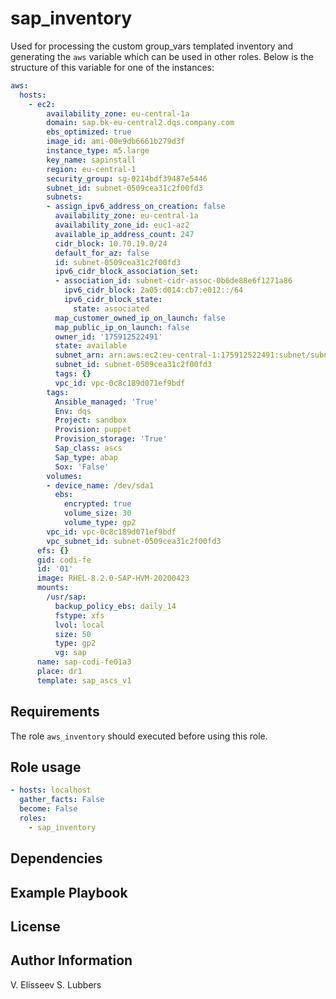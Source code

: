 sap_inventory
=============

Used for processing the custom group_vars templated inventory and generating
 the `aws` variable which can be used in other roles. Below is the structure
 of this variable for one of the instances:
```yaml
aws:
  hosts:
    - ec2:
        availability_zone: eu-central-1a
        domain: sap.bk-eu-central2.dqs.company.com
        ebs_optimized: true
        image_id: ami-00e9db6661b279d3f
        instance_type: m5.large
        key_name: sapinstall
        region: eu-central-1
        security_group: sg-0214bdf39487e5446
        subnet_id: subnet-0509cea31c2f00fd3
        subnets:
        - assign_ipv6_address_on_creation: false
          availability_zone: eu-central-1a
          availability_zone_id: euc1-az2
          available_ip_address_count: 247
          cidr_block: 10.70.19.0/24
          default_for_az: false
          id: subnet-0509cea31c2f00fd3
          ipv6_cidr_block_association_set:
          - association_id: subnet-cidr-assoc-0b6de88e6f1271a86
            ipv6_cidr_block: 2a05:d014:cb7:e012::/64
            ipv6_cidr_block_state:
              state: associated
          map_customer_owned_ip_on_launch: false
          map_public_ip_on_launch: false
          owner_id: '175912522491'
          state: available
          subnet_arn: arn:aws:ec2:eu-central-1:175912522491:subnet/subnet-0509cea31c2f00fd3
          subnet_id: subnet-0509cea31c2f00fd3
          tags: {}
          vpc_id: vpc-0c8c189d071ef9bdf
        tags:
          Ansible_managed: 'True'
          Env: dqs
          Project: sandbox
          Provision: puppet
          Provision_storage: 'True'
          Sap_class: ascs
          Sap_type: abap
          Sox: 'False'
        volumes:
        - device_name: /dev/sda1
          ebs:
            encrypted: true
            volume_size: 30
            volume_type: gp2
        vpc_id: vpc-0c8c189d071ef9bdf
        vpc_subnet_id: subnet-0509cea31c2f00fd3
      efs: {}
      gid: codi-fe
      id: '01'
      image: RHEL-8.2.0-SAP-HVM-20200423
      mounts:
        /usr/sap:
          backup_policy_ebs: daily_14
          fstype: xfs
          lvol: local
          size: 50
          type: gp2
          vg: sap
      name: sap-codi-fe01a3
      place: dr1
      template: sap_ascs_v1
```

Requirements
------------

 The role `aws_inventory` should executed before using this role.

Role usage
-----------

```yaml
- hosts: localhost
  gather_facts: False
  become: False
  roles:
    - sap_inventory
```

Dependencies
------------

Example Playbook
----------------

License
-------

Author Information
------------------

V. Elisseev
S. Lubbers
